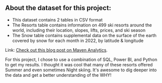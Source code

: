 ## About the dataset for this project:
* This dataset contains 2 tables in CSV format
* The Resorts table contains information on 499 ski resorts around the world, including their location, slopes, lifts, prices, and ski season
* The Snow table contains supplemental data on the surface of the earth covered by snow for each month in 2022, by latitude & longitude



Link: [Check out this blog post on Maven Analytics](https://www.mavenanalytics.io/blog/maven-slopes-challenge).

For this project, I chose to use a combination of SQL, Power BI, and Python to get my results. I thought it was cool that many of these resorts offered Summer and even sometimes Night skiing. It's awesome to dig deeper into the data and get a better understanding of the WHY!
